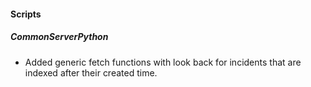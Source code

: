 
#### Scripts
##### CommonServerPython
- Added generic fetch functions with look back for incidents that are indexed after their created time.